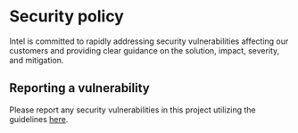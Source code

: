 # Security policy
Intel is committed to rapidly addressing security vulnerabilities affecting our customers and providing clear guidance
on the solution, impact, severity, and mitigation.

## Reporting a vulnerability
Please report any security vulnerabilities in this project utilizing the guidelines
[here](https://www.intel.com/content/www/us/en/security-center/vulnerability-handling-guidelines.html).

